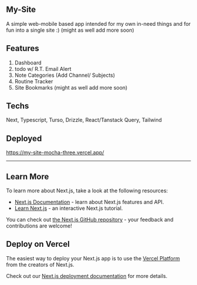 ## My-Site

A simple web-mobile based app intended for my own in-need things and for fun into a single site :)
(might as well add more soon)

## Features 
1. Dashboard
2. todo w/ R.T. Email Alert
3. Note Categories (Add Channel/ Subjects)
4. Routine Tracker
5. Site Bookmarks
(might as well add more soon)

## Techs
Next, Typescript, Turso, Drizzle, React/Tanstack Query, Tailwind

## Deployed
https://my-site-mocha-three.vercel.app/

<hr/>


## Learn More

To learn more about Next.js, take a look at the following resources:

- [Next.js Documentation](https://nextjs.org/docs) - learn about Next.js features and API.
- [Learn Next.js](https://nextjs.org/learn) - an interactive Next.js tutorial.

You can check out [the Next.js GitHub repository](https://github.com/vercel/next.js/) - your feedback and contributions are welcome!

## Deploy on Vercel

The easiest way to deploy your Next.js app is to use the [Vercel Platform](https://vercel.com/new?utm_medium=default-template&filter=next.js&utm_source=create-next-app&utm_campaign=create-next-app-readme) from the creators of Next.js.

Check out our [Next.js deployment documentation](https://nextjs.org/docs/deployment) for more details.
